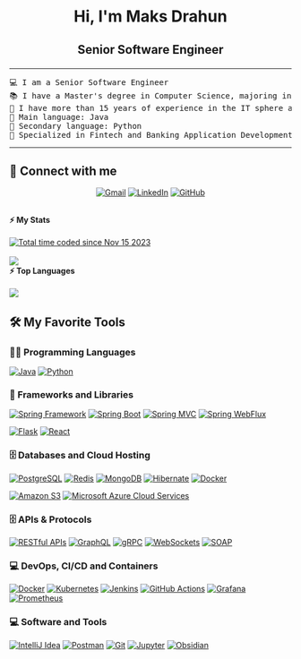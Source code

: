 <h1 align="center">
Hi, I'm Maks Drahun
	<a href="https://github.com/mdrahun" target="_self"></a>
</h1>
<h2><p align="center">
	Senior Software Engineer
</p>
</h2>

<hr>

<pre>
💻 I am a Senior Software Engineer
📚 I have a Master's degree in Сomputer Science, majoring in Information Security 
🔭 I have more than 15 years of experience in the IT sphere and over 9 years in software development
🌟 Main language: Java
🌟 Secondary language: Python
🚩 Specialized in Fintech and Banking Application Development, with expertise in backend systems, high-load applications, and information security
</pre>
<hr> 

## 🤝 Connect with me

<p align="center">
	<a href="mailto:maksym.drahun@gmail.com"><img src="https://img.shields.io/badge/gmail-%23EA4335.svg?style=plastic&logo=gmail&logoColor=white" alt="Gmail"/></a>
	<a href="https://www.linkedin.com/in/mdrahun"><img src="https://img.shields.io/badge/linkedin-%230A66C2.svg?style=plastic&logo=linkedin&logoColor=white" alt="LinkedIn"/></a>
	<a href="https://github.com/mdrahun"><img src="https://img.shields.io/badge/github-%23181717.svg?style=plastic&logo=github&logoColor=white" alt="GitHub"/></a>
</p>

<br/>
<summary><b>⚡ My Stats</b></summary>

<br/>
<a href="https://wakatime.com/@018bd4e6-fcef-4a92-959f-42ba4ce792a7">
<img src="https://wakatime.com/badge/user/018bd4e6-fcef-4a92-959f-42ba4ce792a7.svg" alt="Total time coded since Nov 15 2023" /></a>
<br/>
<br/>
<img src="https://wakatime.com/share/@018bd4e6-fcef-4a92-959f-42ba4ce792a7/0e8a0a0a-4250-4c0d-a6e7-a9a48d7715a1.svg"></img>
<br/>

<summary><b>⚡ Top Languages</b></summary>
<br/>
<img src="https://wakatime.com/share/@018bd4e6-fcef-4a92-959f-42ba4ce792a7/12d01c41-9bdc-4595-a753-bff91e0ffb88.svg"></img>
<br/>


## 🛠️ My Favorite Tools
### 👨‍💻 Programming Languages

<p>
    <a href="https://github.com/mdrahun"><img alt="Java" src="https://img.shields.io/badge/java-%23ED8B00.svg?style=for-the-badge&logo=openjdk&logoColor=white"></a>
    <a href="https://github.com/mdrahun"><img alt="Python" src="https://img.shields.io/badge/Python%20-%2314354C.svg?style=for-the-badge&logo=python&logoColor=white"></a>

### 🧰 Frameworks and Libraries
<p>
    <a href="https://github.com/mdrahun"><img alt="Spring Framework" src="https://img.shields.io/badge/Spring-%20Framework%6DB33F?style=for-the-badge&logo=spring&logoColor=white"></a>
    <a href="https://github.com/mdrahun"><img alt="Spring Boot" src="https://img.shields.io/badge/Spring%20Boot%20-%2334A853.svg?style=for-the-badge&logo=Springboot&logoColor=white"></a>
    <a href="https://github.com/mdrahun"><img alt="Spring MVC" src="https://img.shields.io/badge/Spring%20MVC-%2334A853.svg?style=for-the-badge&logo=spring&logoColor=white"></a>
    <a href="https://github.com/mdrahun"><img alt="Spring WebFlux" src="https://img.shields.io/badge/Spring%20WebFlux-%2334A853.svg?style=for-the-badge&logo=spring&logoColor=white"></a>
    <p>
    <a href="https://github.com/mdrahun"><img alt="Flask" src="https://img.shields.io/badge/Flask-%23000000.svg?style=for-the-badge&logo=flask&logoColor=white"></a>
    <a href="https://github.com/mdrahun"><img alt="React" src="https://img.shields.io/badge/React-%2320232A.svg?style=for-the-badge&logo=react&logoColor=%2361DAFB"></a>
</p>

### 🗄️ Databases and Cloud Hosting
<p>
    <a href="https://github.com/mdrahun"><img alt="PostgreSQL" src="https://img.shields.io/badge/PostgreSQL-316192?style=for-the-badge&logo=postgresql&logoColor=white"></a>
    <a href="https://github.com/mdrahun"><img alt="Redis" src="https://img.shields.io/badge/redis-%23DD0031.svg?style=for-the-badge&logo=redis&logoColor=white"></a>
    <a href="https://github.com/mdrahun"><img alt="MongoDB" src="https://img.shields.io/badge/MongoDB-4EA94B?style=for-the-badge&logo=mongodb&logoColor=white"></a>
    <a href="https://github.com/mdrahun"><img alt="Hibernate" src="https://img.shields.io/badge/Hibernate-59666C?style=for-the-badge&logo=Hibernate&logoColor=white"></a>
    <a href="https://github.com/mdrahun"><img alt="Docker" src="https://img.shields.io/badge/docker-%230db7ed.svg?style=for-the-badge&logo=docker&logoColor=white"></a>
 <p>
    <a href="https://github.com/mdrahun"><img alt="Amazon S3" src="https://img.shields.io/badge/Amazon%20S3-569A31?style=for-the-badge&logo=amazonaws&logoColor=white"></a>
    <a href="https://github.com/mdrahun"><img alt="Microsoft Azure Cloud Services" src="https://img.shields.io/badge/Microsoft_Azure-0089D6?style=for-the-badge&logo=microsoft-azure&logoColor=white"></a>
</p>


### 🗄️ APIs & Protocols
<a href="https://github.com/mdrahun"><img alt="RESTful APIs" src="https://img.shields.io/badge/RESTful%20APIs-%2300D09C.svg?style=for-the-badge&logo=rest&logoColor=white"></a>
<a href="https://github.com/mdrahun"><img alt="GraphQL" src="https://img.shields.io/badge/-GraphQL-E10098?style=for-the-badge&logo=graphql&logoColor=white"></a>
<a href="https://github.com/mdrahun"><img alt="gRPC" src="https://img.shields.io/badge/gRPC-%23A0E5FE.svg?style=for-the-badge&logo=grpc&logoColor=white"></a>
<a href="https://github.com/mdrahun"><img alt="WebSockets" src="https://img.shields.io/badge/WebSockets-%23008080.svg?style=for-the-badge&logo=websocket&logoColor=white"></a>
<a href="https://github.com/mdrahun"><img alt="SOAP" src="https://img.shields.io/badge/SOAP-%230073C7.svg?style=for-the-badge&logo=soap&logoColor=white"></a>


### 💻 DevOps, CI/CD and Containers
<p>
    <a href="https://github.com/mdrahun"><img alt="Docker" src="https://img.shields.io/badge/Docker-%230db7ed.svg?style=for-the-badge&logo=docker&logoColor=white"></a>
    <a href="https://github.com/mdrahun"><img alt="Kubernetes" src="https://img.shields.io/badge/Kubernetes-%23326CE5.svg?style=for-the-badge&logo=kubernetes&logoColor=white"></a>
    <a href="https://github.com/mdrahun"><img alt="Jenkins" src="https://img.shields.io/badge/Jenkins-%232C5263.svg?style=for-the-badge&logo=jenkins&logoColor=white"></a>
    <a href="https://github.com/mdrahun"><img alt="GitHub Actions" src="https://img.shields.io/badge/GitHub%20Actions-2088FF?style=for-the-badge&logo=github-actions&logoColor=white"></a>    <a href="https://github.com/mdrahun"><img alt="Grafana" src="https://img.shields.io/badge/Grafana-%23F46800.svg?style=for-the-badge&logo=grafana&logoColor=white"></a>
    <a href="https://github.com/mdrahun"><img alt="Prometheus" src="https://img.shields.io/badge/Prometheus-%23E6522C.svg?style=for-the-badge&logo=prometheus&logoColor=white"></a>
</p>


### 💻 Software and Tools
<p>
    <a href="https://github.com/mdrahun"><img alt="IntelliJ Idea" src="https://img.shields.io/badge/IntelliJ_IDEA-000000.svg?style=for-the-badge&logo=intellij-idea&logoColor=white"></a>
    <a href="https://github.com/mdrahun"><img alt="Postman" src="https://img.shields.io/badge/Postman-FF6C37?style=for-the-badge&logo=postman&logoColor=white"></a>
    <a href="https://github.com/mdrahun"><img alt="Git" src="https://img.shields.io/badge/Git%20-%23F05033.svg?style=for-the-badge&logo=git&logoColor=white"></a>
    <a href="https://github.com/mdrahun"><img alt="Jupyter" src="https://img.shields.io/badge/Jupyter%20-%23F37626.svg?style=for-the-badge&logo=Jupyter&logoColor=white"></a>
    <a href="https://github.com/mdrahun"><img alt="Obsidian" src="https://img.shields.io/badge/Obsidian-%23483699.svg?style=for-the-badge&logo=obsidian&logoColor=white"></a>
</p>
